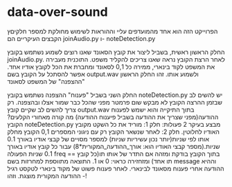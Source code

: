 # data-over-sound
הפרוייקט הזה הוא אחד מהמועדפים עליי וההוראות לשימוש מחולקת למספר חלקיםץ הקבצים העיקריים הם joinAudio.py ו- noteDetection.py

החלק הראשון
ראשית, בשביל ליצור את קובץ הסאונד שאנו רוצים לשמוע נשתמש בקובץ joinAudio.py. לאחר הרצת הקובץ נראה שאנו צריכים להקליד משפט. התוכנית מעבירה את המשפט לקוד בינארי, ממירה כל 0,1 לסאונד
ומחברת את הכל לקובץ אודיו אחד. אפשר להסתכל על הקובץ בשם output.wav ולשמוע אותו.
זהו החלק הראשון "ההצפנה" של המשפט לסאונד

החלק השני
בשביל "פענוח" ההצפנה נשתמש בקובץ noteDetection.py
יש להשים לב שבזמן ההרצה הקובץ לא מבקש שום פרמטר מפני שהכל כבר שמור אצלו ובהצפנה. רק צריך להשים לב שקיים קובץ output.wav בתוך התיקייה והוא ישמש לפענוח ההודעה(מפני שצריך את ההודעה בשביל 
פיענוח ההודעה)
מה קורה מאחורי הקלעים? 
הקובץ noteDetection.py מבצע בעיקר 2 פעולות:
חלק 1: מוריד את כל השקט מקובץ האודיו לחלוטין.
חלק 2: לאחר שנשאר הקובץ רק עם ניגוני המספרים 0,1 הקובץ מחלק אותו לפי שניות(יותר נכון עשיריות שניות) למספר מסויים של קבצי אודיו באורך 0.1 שניות.(מספר קבצי האודיו הוא: אורך_ההודעה_המקורית*8)
עבור כל קובץ אודיו באורך 0.1 שניות הפעולה freq בתוך הקובץ בודקת ומזהה אם התדר של אותו תו(כל קובץ == תו אחד) ומזחזירה כראוי: 0 או 1.
התוצאה מתווספת למחרזות בשם message וההיא ההודעה אחרי פענוח מסאונד לבינארי.
לאחר פענוח פשוט של מקוד בינארי לטקסט רגיל - ההודעה המקורית מוצגת. 
וזהו!
